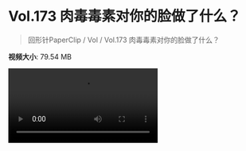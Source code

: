 # Vol.173 肉毒毒素对你的脸做了什么？

> 回形针PaperClip / Vol / Vol.173 肉毒毒素对你的脸做了什么？

**视频大小**: 79.54 MB

<div class="video"><video src="https://file.hsyhx.top/archive/PaperClip/Vol/173.mp4" controls preload>🤔 您的浏览器不支持 video 标签</video></div>